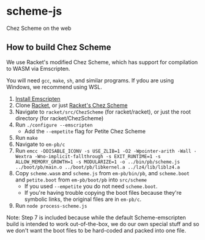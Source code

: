 # scheme-js
Chez Scheme on the web

## How to build Chez Scheme

We use Racket's modified Chez Scheme, which has support for compilation to WASM via Emscripten.

You will need `gcc`, `make`, `sh`, and similar programs. If ydou are using Windows, we recommend using WSL.

1. [Install Emscripten](https://emscripten.org/docs/getting_started/downloads.html)
2. Clone [Racket](https://github.com/racket/racket), or just [Racket's Chez Scheme](https://github.com/racket/ChezScheme)
3. Navigate to `racket/src/ChezScheme` (for racket/racket), or just the root directory (for racket/ChezScheme)
4. Run `./configure --emscripten`
    * Add the `--empetite` flag for Petite Chez Scheme
5. Run `make`
6. Navigate to `em-pb/c`
7. Run `emcc -DDISABLE_ICONV -s USE_ZLIB=1 -O2 -Wpointer-arith -Wall -Wextra -Wno-implicit-fallthrough -s EXIT_RUNTIME=1 -s ALLOW_MEMORY_GROWTH=1 -s MODULARIZE=1 -o ../bin/pb/scheme.js ../boot/pb/main.o ../boot/pb/libkernel.a ../lz4/lib/liblz4.a`
8. Copy `scheme.wasm` and `scheme.js` from `em-pb/bin/pb`, and `scheme.boot` and `petite.boot` from `em-pb/boot/pb` into `src/scheme`
    * If you used `--empetite` you do not need `scheme.boot`.
    * If you're having trouble copying the boot files because they're symbolic links, the original files are in `em-pb/c`.
9. Run `node process-scheme.js`

Note: Step 7 is included because while the default Scheme-emscripten build is intended to work out-of-the-box, we do our own special stuff and so we don't want the boot files to be hard-coded and packed into one file.